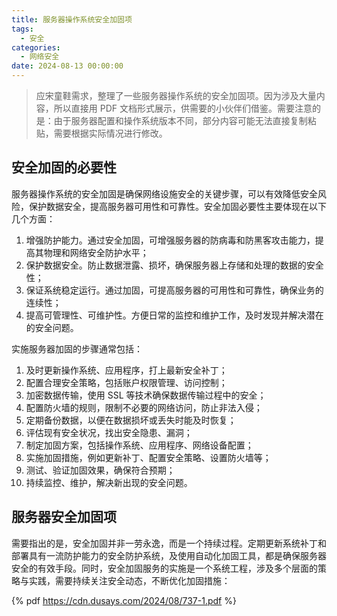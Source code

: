 ```yaml
---
title: 服务器操作系统安全加固项
tags:
  - 安全
categories:
  - 网络安全
date: 2024-08-13 00:00:00
---
```


> 应宋童鞋需求，整理了一些服务器操作系统的安全加固项。因为涉及大量内容，所以直接用 PDF 文档形式展示，供需要的小伙伴们借鉴。需要注意的是：由于服务器配置和操作系统版本不同，部分内容可能无法直接复制粘贴，需要根据实际情况进行修改。

<!-- more -->

## 安全加固的必要性

服务器操作系统的安全加固是确保网络设施安全的关键步骤，可以有效降低安全风险，保护数据安全，提高服务器可用性和可靠性。安全加固必要性主要体现在以下几个方面：

1. 增强防护能力。通过安全加固，可增强服务器的防病毒和防黑客攻击能力，提高其物理和网络安全防护水平；
2. 保护数据安全。防止数据泄露、损坏，确保服务器上存储和处理的数据的安全性；
3. 保证系统稳定运行。通过加固，可提高服务器的可用性和可靠性，确保业务的连续性；
4. 提高可管理性、可维护性。方便日常的监控和维护工作，及时发现并解决潜在的安全问题。

实施服务器加固的步骤通常包括：

1. 及时更新操作系统、应用程序，打上最新安全补丁；
2. 配置合理安全策略，包括账户权限管理、访问控制；
3. 加密数据传输，使用 SSL 等技术确保数据传输过程中的安全；
4. 配置防火墙的规则，限制不必要的网络访问，防止非法入侵；
5. 定期备份数据，以便在数据损坏或丢失时能及时恢复；
6. 评估现有安全状况，找出安全隐患、漏洞；
7. 制定加固方案，包括操作系统、应用程序、网络设备配置；
8. 实施加固措施，例如更新补丁、配置安全策略、设置防火墙等；
9. 测试、验证加固效果，确保符合预期；
10. 持续监控、维护，解决新出现的安全问题。

## 服务器安全加固项

需要指出的是，安全加固并非一劳永逸，而是一个持续过程。定期更新系统补丁和部署具有一流防护能力的安全防护系统，及使用自动化加固工具，都是确保服务器安全的有效手段。同时，安全加固服务的实施是一个系统工程，涉及多个层面的策略与实践，需要持续关注安全动态，不断优化加固措施：

{% pdf https://cdn.dusays.com/2024/08/737-1.pdf %}